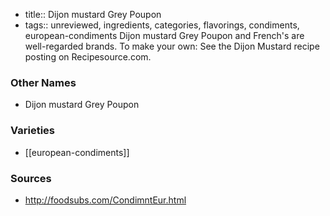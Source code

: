 - title:: Dijon mustard Grey Poupon
- tags:: unreviewed, ingredients, categories, flavorings, condiments, european-condiments
Dijon mustard Grey Poupon and French's are well-regarded brands. To make your own: See the Dijon Mustard recipe posting on Recipesource.com.

### Other Names

* Dijon mustard Grey Poupon

### Varieties

* [[european-condiments]]

### Sources
* http://foodsubs.com/CondimntEur.html
